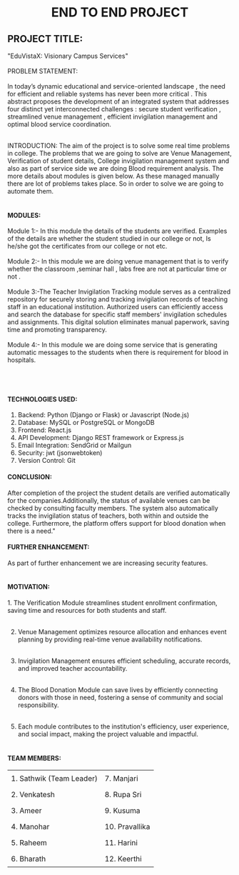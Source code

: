 
<h1 align="center">END TO END PROJECT</h1>
<h2>PROJECT TITLE:</h2>
</h3>"EduVistaX: Visionary Campus Services"</h3>
<br><br>
</h4>PROBLEM STATEMENT:</h4><br><br>
In today’s dynamic educational and service-oriented landscape , the need for efficient and reliable systems has never been more critical . This abstract proposes the development of an integrated system that addresses four distinct yet interconnected challenges : secure student verification , streamlined venue management , efficient invigilation management and optimal blood service coordination.<br><br>

INTRODUCTION:
The aim of the project is to solve some real time problems in college. The problems that we are going to solve are Venue Management, Verification of student details, College invigilation management system and also as part of service side we are doing Blood requirement analysis. The more details about modules is given below. As these managed manually there are lot of problems takes place. So in order to solve we are going to automate them.<br><br>




<h4>MODULES:</h4>
Module 1:- In this module the details of the students are verified. Examples of the details are whether the student studied in our college or not, Is he/she got the certificates from our college or not etc.<br><br>
Module 2:- In this module we are doing venue management that is to verify whether the classroom ,seminar hall , labs free are not at particular time or not .<br><br>
Module 3:-The Teacher Invigilation Tracking module serves as a centralized repository for securely storing and tracking invigilation records of teaching staff in an educational institution. Authorized users can efficiently access and search the database for specific staff members' invigilation schedules and assignments. This digital solution eliminates manual paperwork, saving time and promoting transparency. <br><br>
Module 4:- In this module we are doing some service that is generating automatic messages to the students when there is requirement for blood in hospitals.<br></br><br><br>

<h4>TECHNOLOGIES USED:</h4>


1. Backend: Python (Django or Flask) or Javascript (Node.js)
2. Database: MySQL or PostgreSQL or MongoDB
3. Frontend: React.js
4. API Development: Django REST framework or Express.js
5. Email Integration: SendGrid or Mailgun
6. Security: jwt (jsonwebtoken)
7. Version Control: Git









<h4>CONCLUSION:</h4>
After completion of the project the student details are verified automatically for the companies.Additionally, the status of available venues can be checked by consulting faculty members. The system also automatically tracks the invigilation status of teachers, both within and outside the college. Furthermore, the platform offers support for blood donation when there is a need."





<h4>FURTHER ENHANCEMENT:</h4>
As part of further enhancement we are increasing security features.<br><br>





<h4>MOTIVATION:</h4>
1. The Verification Module streamlines student enrollment confirmation, saving time and resources for both students and staff.<br><br>

2. Venue Management optimizes resource allocation and enhances event planning by providing real-time venue availability notifications.<br><br>

3. Invigilation Management ensures efficient scheduling, accurate records, and improved teacher accountability.<br><br>

4. The Blood Donation Module can save lives by efficiently connecting donors with those in need, fostering a sense of community and social responsibility.<br><br>

5. Each module contributes to the institution's efficiency, user experience, and social impact, making the project valuable and impactful.<br><br>


<h4>TEAM MEMBERS:</h4>
 <style>
    table {
      border-collapse: collapse;
      width: 100%;
    }
    th, td {
      padding: 8px;
      text-align: left;
    }
    /* Remove borders */
    table, th, td {
      border: none;
    }
    /* Remove bold for first row header cells */
    th:first-child, th:nth-child(2) {
      font-weight: normal;
    }
  </style>
  <table>
  <tr>
    <th>1. Sathwik (Team Leader)</th>
    <th>7. Manjari</th>
  </tr>
  <tr>
    <td>2. Venkatesh</td>
    <td>8. Rupa Sri</td>
  </tr>
  <tr>
    <td>3. Ameer</td>
    <td>9. Kusuma</td>
  </tr>
  <tr>
    <td>4. Manohar</td>
    <td>10. Pravallika</td>
  </tr>
  <tr>
    <td>5. Raheem</td>
    <td>11. Harini</td>
  </tr>
  <tr>
    <td>6. Bharath</td>
    <td>12. Keerthi</td>
  </tr>
</table>




